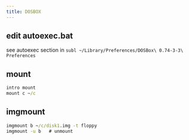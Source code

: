 ```yaml
---
title: DOSBOX
---
```


## edit autoexec.bat
see autoexec section in `subl ~/Library/Preferences/DOSBox\ 0.74-3-3\ Preferences`

## mount
```bat
intro mount
mount c ~/c
```

## imgmount
```bat
imgmount b ~/c/disk1.img -t floppy
imgmount -u b   # unmount
```
  
